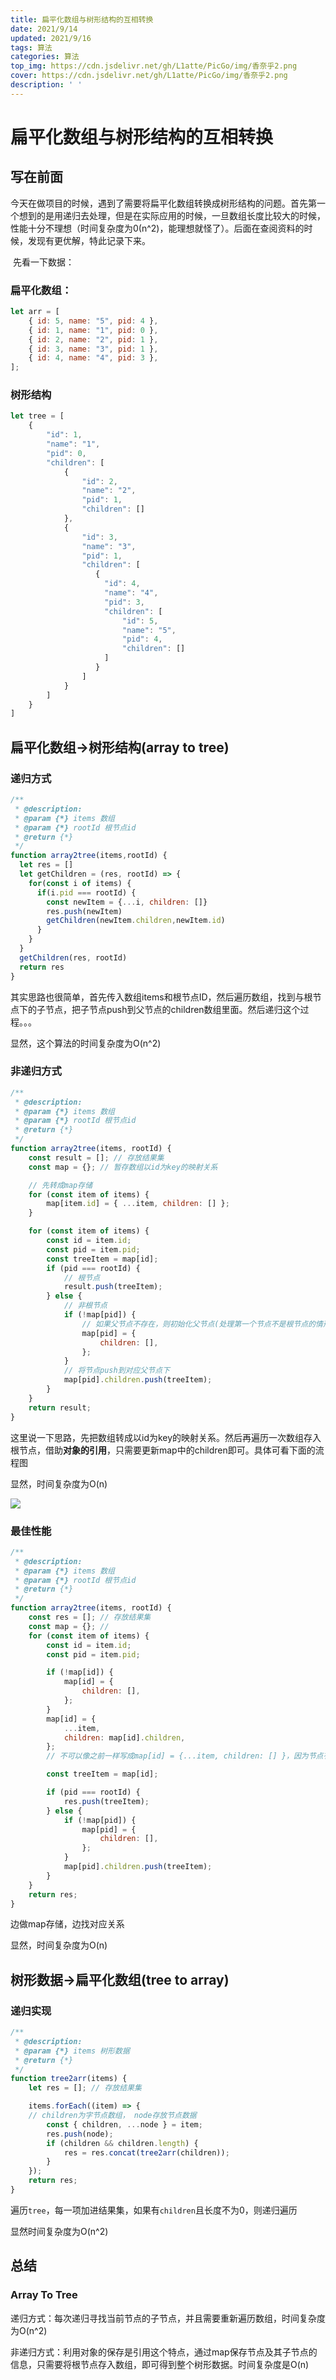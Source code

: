 ```yaml
---
title: 扁平化数组与树形结构的互相转换
date: 2021/9/14
updated: 2021/9/16
tags: 算法
categories: 算法
top_img: https://cdn.jsdelivr.net/gh/L1atte/PicGo/img/香奈乎2.png
cover: https://cdn.jsdelivr.net/gh/L1atte/PicGo/img/香奈乎2.png
description: ' '
---
```

# 扁平化数组与树形结构的互相转换

## 写在前面

​	今天在做项目的时候，遇到了需要将扁平化数组转换成树形结构的问题。首先第一个想到的是用递归去处理，但是在实际应用的时候，一旦数组长度比较大的时候，性能十分不理想（时间复杂度为0(n^2)，能理想就怪了）。后面在查阅资料的时候，发现有更优解，特此记录下来。

​	先看一下数据：

### 扁平化数组：

```javascript
let arr = [
	{ id: 5, name: "5", pid: 4 },
	{ id: 1, name: "1", pid: 0 },
	{ id: 2, name: "2", pid: 1 },
	{ id: 3, name: "3", pid: 1 },
	{ id: 4, name: "4", pid: 3 },
];
```

### 树形结构

```javascript
let tree = [
    {
        "id": 1,
        "name": "1",
        "pid": 0,
        "children": [
            {
                "id": 2,
                "name": "2",
                "pid": 1,
                "children": []
            },
            {
                "id": 3,
                "name": "3",
                "pid": 1,
                "children": [
                   {
                     "id": 4,
                     "name": "4",
                     "pid": 3,
                     "children": [
                         "id": 5,
                         "name": "5",
                         "pid": 4,
                         "children": []
                     ]
                   }
                ]
            }
        ]
    }
]

```



## 扁平化数组→树形结构(array to tree)

### 递归方式

```javascript
/**
 * @description: 
 * @param {*} items 数组
 * @param {*} rootId 根节点id
 * @return {*}
 */
function array2tree(items,rootId) {
  let res = []
  let getChildren = (res, rootId) => {
    for(const i of items) {
      if(i.pid === rootId) {
        const newItem = {...i, children: []}
        res.push(newItem)
        getChildren(newItem.children,newItem.id)
      }
    }
  }
  getChildren(res, rootId)
  return res
}
```

其实思路也很简单，首先传入数组items和根节点ID，然后遍历数组，找到与根节点下的子节点，把子节点push到父节点的children数组里面。然后递归这个过程。。。

显然，这个算法的时间复杂度为O(n^2)

### 非递归方式

```javascript
/**
 * @description: 
 * @param {*} items 数组
 * @param {*} rootId 根节点id
 * @return {*}
 */
function array2tree(items, rootId) {
	const result = []; // 存放结果集
	const map = {}; // 暂存数组以id为key的映射关系

	// 先转成map存储
	for (const item of items) {
		map[item.id] = { ...item, children: [] };
	}

	for (const item of items) {
		const id = item.id;
		const pid = item.pid;
		const treeItem = map[id];
		if (pid === rootId) {
			// 根节点
			result.push(treeItem);
		} else {
			// 非根节点
			if (!map[pid]) {
				// 如果父节点不存在，则初始化父节点(处理第一个节点不是根节点的情形)
				map[pid] = {
					children: [],
				};
			}
			// 将节点push到对应父节点下
			map[pid].children.push(treeItem);
		}
	}
	return result;
}
```

这里说一下思路，先把数组转成以id为key的映射关系。然后再遍历一次数组存入根节点，借助**对象的引用**，只需要更新map中的children即可。具体可看下面的流程图

显然，时间复杂度为O(n)

<img src="https://cdn.jsdelivr.net/gh/L1atte/PicGo/img/array2tree.png" />

### 最佳性能

```javascript
/**
 * @description: 
 * @param {*} items 数组
 * @param {*} rootId 根节点id
 * @return {*}
 */
function array2tree(items, rootId) {
	const res = []; // 存放结果集
	const map = {}; //
	for (const item of items) {
		const id = item.id;
		const pid = item.pid;

		if (!map[id]) {
			map[id] = {
				children: [],
			};
		}
		map[id] = {
			...item,
			children: map[id].children,
		};
		// 不可以像之前一样写成map[id] = {...item, children: [] }，因为节点有可能在找不到parent的时候存入map中

		const treeItem = map[id];

		if (pid === rootId) {
			res.push(treeItem);
		} else {
			if (!map[pid]) {
				map[pid] = {
					children: [],
				};
			}
			map[pid].children.push(treeItem);
		}
	}
	return res;
}
```

边做map存储，边找对应关系

显然，时间复杂度为O(n)



## 树形数据→扁平化数组(tree to array)

### 递归实现

```javascript
/**
 * @description: 
 * @param {*} items 树形数据
 * @return {*}
 */
function tree2arr(items) {
	let res = []; // 存放结果集

	items.forEach((item) => {
    // children为字节点数组， node存放节点数据
		const { children, ...node } = item;
		res.push(node);
		if (children && children.length) {
			res = res.concat(tree2arr(children));
		}
	});
	return res;
}
```

遍历`tree`，每一项加进结果集，如果有`children`且长度不为0，则递归遍历

显然时间复杂度为O(n^2)

## 总结

### Array To Tree

递归方式：每次递归寻找当前节点的子节点，并且需要重新遍历数组，时间复杂度为O(n^2)

非递归方式：利用对象的保存是引用这个特点，通过map保存节点及其子节点的信息，只需要将根节点存入数组，即可得到整个树形数据。时间复杂度是O(n)

